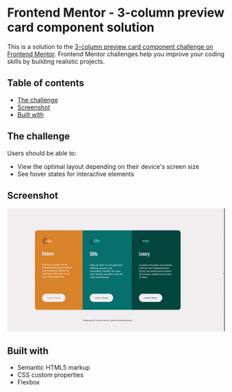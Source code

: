 # Frontend Mentor - 3-column preview card component solution

This is a solution to the [3-column preview card component challenge on Frontend Mentor](https://www.frontendmentor.io/challenges/3column-preview-card-component-pH92eAR2-). Frontend Mentor challenges help you improve your coding skills by building realistic projects. 

## Table of contents

  - [The challenge](#the-challenge)
  - [Screenshot](#screenshot)
  - [Built with](#built-with)

## The challenge

Users should be able to:

- View the optimal layout depending on their device's screen size
- See hover states for interactive elements

## Screenshot

![](./demo.gif)

## Built with

- Semantic HTML5 markup
- CSS custom properties
- Flexbox
